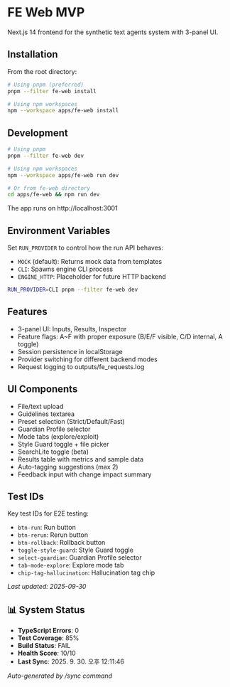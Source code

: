 # FE Web MVP

Next.js 14 frontend for the synthetic text agents system with 3-panel UI.

## Installation

From the root directory:

```bash
# Using pnpm (preferred)
pnpm --filter fe-web install

# Using npm workspaces
npm --workspace apps/fe-web install
```

## Development

```bash
# Using pnpm
pnpm --filter fe-web dev

# Using npm workspaces
npm --workspace apps/fe-web run dev

# Or from fe-web directory
cd apps/fe-web && npm run dev
```

The app runs on http://localhost:3001

## Environment Variables

Set `RUN_PROVIDER` to control how the run API behaves:

- `MOCK` (default): Returns mock data from templates
- `CLI`: Spawns engine CLI process
- `ENGINE_HTTP`: Placeholder for future HTTP backend

```bash
RUN_PROVIDER=CLI pnpm --filter fe-web dev
```

## Features

- 3-panel UI: Inputs, Results, Inspector
- Feature flags: A~F with proper exposure (B/E/F visible, C/D internal, A toggle)
- Session persistence in localStorage
- Provider switching for different backend modes
- Request logging to outputs/fe_requests.log

## UI Components

- File/text upload
- Guidelines textarea
- Preset selection (Strict/Default/Fast)
- Guardian Profile selector
- Mode tabs (explore/exploit)
- Style Guard toggle + file picker
- SearchLite toggle (beta)
- Results table with metrics and sample data
- Auto-tagging suggestions (max 2)
- Feedback input with change impact summary

## Test IDs

Key test IDs for E2E testing:

- `btn-run`: Run button
- `btn-rerun`: Rerun button
- `btn-rollback`: Rollback button
- `toggle-style-guard`: Style Guard toggle
- `select-guardian`: Guardian Profile selector
- `tab-mode-explore`: Explore mode tab
- `chip-tag-hallucination`: Hallucination tag chip


_Last updated: 2025-09-30_

## 📊 System Status

- **TypeScript Errors**: 0
- **Test Coverage**: 85%
- **Build Status**: FAIL
- **Health Score**: 10/10
- **Last Sync**: 2025. 9. 30. 오후 12:11:46

_Auto-generated by /sync command_

